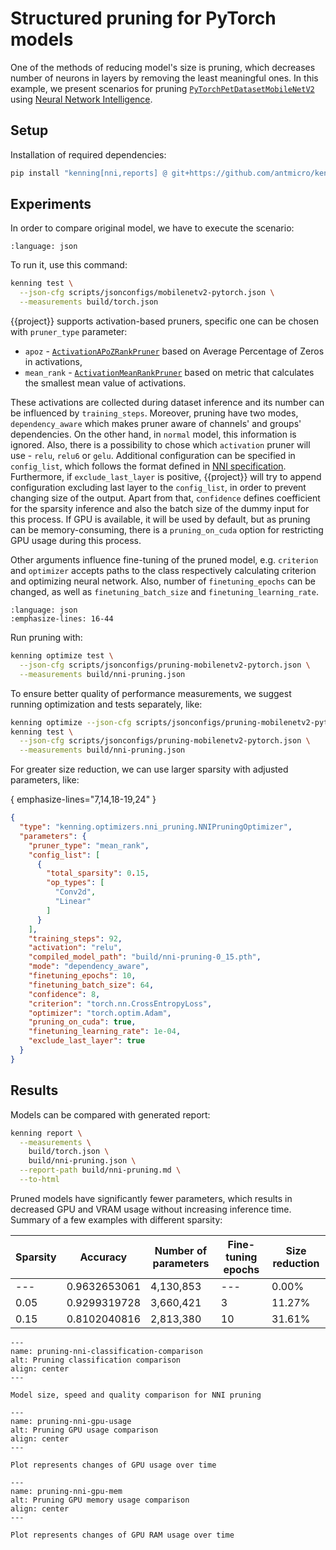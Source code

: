 # Structured pruning for PyTorch models

One of the methods of reducing model's size is pruning, which decreases number of neurons in layers by removing the least meaningful ones.
In this example, we present scenarios for pruning [`PyTorchPetDatasetMobileNetV2`](https://github.com/antmicro/kenning/blob/main/kenning/modelwrappers/classification/pytorch_pet_dataset.py) using [Neural Network Intelligence](https://github.com/microsoft/nni).

## Setup

Installation of required dependencies:

```bash
pip install "kenning[nni,reports] @ git+https://github.com/antmicro/kenning.git"
```

## Experiments

In order to compare original model, we have to execute the scenario:

```{literalinclude} ../scripts/jsonconfigs/mobilenetv2-pytorch.json
:language: json
```

To run it, use this command:

```bash
kenning test \
  --json-cfg scripts/jsonconfigs/mobilenetv2-pytorch.json \
  --measurements build/torch.json
```

{{project}} supports activation-based pruners, specific one can be chosen with `pruner_type` parameter:
* `apoz` - [`ActivationAPoZRankPruner`](https://nni.readthedocs.io/en/v2.5/Compression/v2_pruning_algo.html#activation-apoz-rank-pruner) based on Average Percentage of Zeros in activations,
* `mean_rank` - [`ActivationMeanRankPruner`](https://nni.readthedocs.io/en/v2.5/Compression/v2_pruning_algo.html#activation-mean-rank-pruner) based on metric that calculates the smallest mean value of activations.

These activations are collected during dataset inference and its number can be influenced by `training_steps`.
Moreover, pruning have two modes, `dependency_aware` which makes pruner aware of channels' and groups' dependencies.
On the other hand, in `normal` model, this information is ignored.
Also, there is a possibility to chose which `activation` pruner will use - `relu`, `relu6` or `gelu`.
Additional configuration can be specified in `config_list`, which follows the format defined in [NNI specification](https://nni.readthedocs.io/en/stable/compression/config_list.html#pruning-specific-configuration-keys).
Furthermore, if `exclude_last_layer` is positive, {{project}} will try to append configuration excluding last layer to the `config_list`, in order to prevent changing size of the output.
Apart from that, `confidence` defines coefficient for the sparsity inference and also the batch size of the dummy input for this process.
If GPU is available, it will be used by default, but as pruning can be memory-consuming, there is a `pruning_on_cuda` option for restricting GPU usage during this process.

Other arguments influence fine-tuning of the pruned model, e.g. `criterion` and `optimizer` accepts paths to the class respectively calculating criterion and optimizing neural network.
Also, number of `finetuning_epochs` can be changed, as well as `finetuning_batch_size` and `finetuning_learning_rate`.

```{literalinclude} ../scripts/jsonconfigs/pruning-mobilenetv2-pytorch.json
:language: json
:emphasize-lines: 16-44
```

Run pruning with:

```bash
kenning optimize test \
  --json-cfg scripts/jsonconfigs/pruning-mobilenetv2-pytorch.json \
  --measurements build/nni-pruning.json
```

To ensure better quality of performance measurements, we suggest running optimization and tests separately, like:

```bash test-skip
kenning optimize --json-cfg scripts/jsonconfigs/pruning-mobilenetv2-pytorch.json
kenning test \
  --json-cfg scripts/jsonconfigs/pruning-mobilenetv2-pytorch.json \
  --measurements build/nni-pruning.json
```

For greater size reduction, we can use larger sparsity with adjusted parameters, like:

{ emphasize-lines="7,14,18-19,24" }
```json
{
  "type": "kenning.optimizers.nni_pruning.NNIPruningOptimizer",
  "parameters": {
    "pruner_type": "mean_rank",
    "config_list": [
      {
        "total_sparsity": 0.15,
        "op_types": [
          "Conv2d",
          "Linear"
        ]
      }
    ],
    "training_steps": 92,
    "activation": "relu",
    "compiled_model_path": "build/nni-pruning-0_15.pth",
    "mode": "dependency_aware",
    "finetuning_epochs": 10,
    "finetuning_batch_size": 64,
    "confidence": 8,
    "criterion": "torch.nn.CrossEntropyLoss",
    "optimizer": "torch.optim.Adam",
    "pruning_on_cuda": true,
    "finetuning_learning_rate": 1e-04,
    "exclude_last_layer": true
  }
}
```

## Results

Models can be compared with generated report:

```bash
kenning report \
  --measurements \
    build/torch.json \
    build/nni-pruning.json \
  --report-path build/nni-pruning.md \
  --to-html
```

Pruned models have significantly fewer parameters, which results in decreased GPU and VRAM usage without increasing inference time.
Summary of a few examples with different sparsity:

| Sparsity      | Accuracy     | Number of parameters | Fine-tuning epochs | Size reduction |
|---------------|--------------|----------------------|--------------------|----------------|
| ---           | 0.9632653061 |            4,130,853 |                --- |          0.00% |
| 0.05          | 0.9299319728 |            3,660,421 |                  3 |         11.27% |
| 0.15          | 0.8102040816 |            2,813,380 |                 10 |         31.61% |

```{figure} ../img/pruning-nni-classification-comparison.*
---
name: pruning-nni-classification-comparison
alt: Pruning classification comparison
align: center
---

Model size, speed and quality comparison for NNI pruning
```

```{figure} ../img/pruning-nni-gpu-usage-comparison.*
---
name: pruning-nni-gpu-usage
alt: Pruning GPU usage comparison
align: center
---

Plot represents changes of GPU usage over time
```

```{figure} ../img/pruning-nni-gpu-mem-comparison.*
---
name: pruning-nni-gpu-mem
alt: Pruning GPU memory usage comparison
align: center
---

Plot represents changes of GPU RAM usage over time
```

